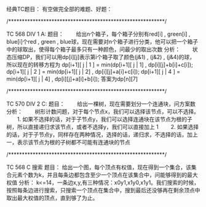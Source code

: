 经典TC题目：
有空做完全部的难题、好题：

/**********************************************************/

TC 568 DIV 1 A:
题目：
　　给出n个箱子，每个箱子分别有red[i] , green[i] , blue[i]个red , green , blue球，现在需要对n个箱子进行分类，他可以把一个箱子中的球取出，使得每个箱子最多只有一种颜色，问最少的取出次数
分析：
　　状态压缩DP，我们可以用dp[i][j]表示第i个箱子取了颜色(j&1) , (j&2) , (j&4)的球，所以现在的转移方程为
  	dp[i+1][ j | 1 ] = min(dp[i+1][ j | 1] , dp[i][j]+b[i]+c[i]);
		dp[i+1][ j | 2 ] = min(dp[i+1][ j | 2] , dp[i][j]+a[i]+c[i]);
		dp[i+1][ j | 4 ] = min(dp[i+1][ j | 4] , dp[i][j]+a[i]+b[i]);
	答案为dp[n][7]

/**********************************************************/

TC 570 DIV 2 C:
题目：
　　给出一棵树，现在需要划分一个连通块，问方案数
分析：
　　树形计数问题，对于每个节点x，我们可以选择该节点，可以不选择。
　　1. 如果不选择的话，对于子节点y，我们可以选择连通块在该节点为根的子树，所以直接递归求该节点，或者不选择y，我们可以直接加上 1
　　2. 如果选择的话，对于子节点y，同样存在两种情况，选择的话，递归求，不选择的话，加上一，表示该节点为根的子树都不可能有连通块的节点

/**********************************************************/

TC 568 C 搜索
题目：
	给出一个图，每个顶点有权值，现在得到一个集合，该集合元素个数为k，并且每条边都包含至少一个顶点在该集合中，问能够得到的最大权值
分析：
	k<=14，一条边x,y,有三种情况：x0y1,x1y0,x1y1。我们搜索的时候，按照每条边进行搜索，只搜索一个顶点在集合中，搜到最后还没够再在剩余顶点中取出最大权值的顶点，直到够了为止。
